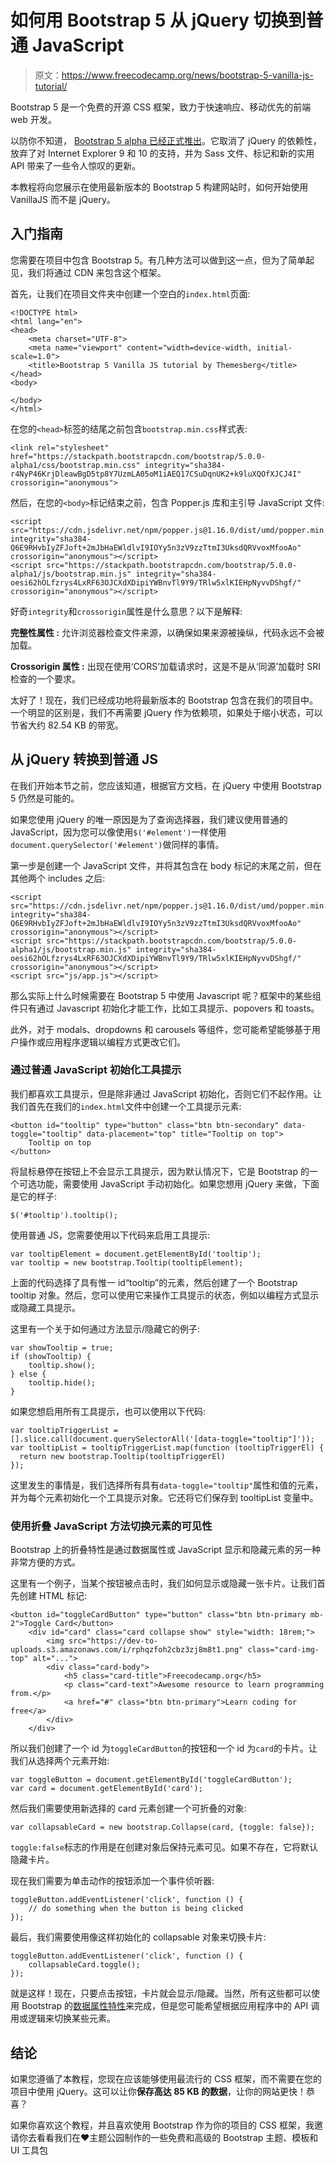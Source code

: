 # 如何用 Bootstrap 5 从 jQuery 切换到普通 JavaScript

> 原文：<https://www.freecodecamp.org/news/bootstrap-5-vanilla-js-tutorial/>

Bootstrap 5 是一个免费的开源 CSS 框架，致力于快速响应、移动优先的前端 web 开发。

以防你不知道， [Bootstrap 5 alpha 已经正式推出](https://themesberg.com/blog/bootstrap/bootstrap-version-5-alpha-whats-new)。它取消了 jQuery 的依赖性，放弃了对 Internet Explorer 9 和 10 的支持，并为 Sass 文件、标记和新的实用 API 带来了一些令人惊叹的更新。

本教程将向您展示在使用最新版本的 Bootstrap 5 构建网站时，如何开始使用 VanillaJS 而不是 jQuery。

## 入门指南

您需要在项目中包含 Bootstrap 5。有几种方法可以做到这一点，但为了简单起见，我们将通过 CDN 来包含这个框架。

首先，让我们在项目文件夹中创建一个空白的`index.html`页面:

```
<!DOCTYPE html>
<html lang="en">
<head>
    <meta charset="UTF-8">
    <meta name="viewport" content="width=device-width, initial-scale=1.0">
    <title>Bootstrap 5 Vanilla JS tutorial by Themesberg</title>
</head>
<body>

</body>
</html>
```

在您的`<head>`标签的结尾之前包含`bootstrap.min.css`样式表:

```
<link rel="stylesheet" href="https://stackpath.bootstrapcdn.com/bootstrap/5.0.0-alpha1/css/bootstrap.min.css" integrity="sha384-r4NyP46KrjDleawBgD5tp8Y7UzmLA05oM1iAEQ17CSuDqnUK2+k9luXQOfXJCJ4I" crossorigin="anonymous">
```

然后，在您的`<body>`标记结束之前，包含 Popper.js 库和主引导 JavaScript 文件:

```
<script src="https://cdn.jsdelivr.net/npm/popper.js@1.16.0/dist/umd/popper.min.js" integrity="sha384-Q6E9RHvbIyZFJoft+2mJbHaEWldlvI9IOYy5n3zV9zzTtmI3UksdQRVvoxMfooAo" crossorigin="anonymous"></script>
<script src="https://stackpath.bootstrapcdn.com/bootstrap/5.0.0-alpha1/js/bootstrap.min.js" integrity="sha384-oesi62hOLfzrys4LxRF63OJCXdXDipiYWBnvTl9Y9/TRlw5xlKIEHpNyvvDShgf/" crossorigin="anonymous"></script>
```

好奇`integrity`和`crossorigin`属性是什么意思？以下是解释:

****完整性属性** :** 允许浏览器检查文件来源，以确保如果来源被操纵，代码永远不会被加载。

****Crossorigin 属性** :** 出现在使用‘CORS’加载请求时，这是不是从‘同源’加载时 SRI 检查的一个要求。

太好了！现在，我们已经成功地将最新版本的 Bootstrap 包含在我们的项目中。一个明显的区别是，我们不再需要 jQuery 作为依赖项，如果处于缩小状态，可以节省大约 82.54 KB 的带宽。

## 从 jQuery 转换到普通 JS

在我们开始本节之前，您应该知道，根据官方文档，在 jQuery 中使用 Bootstrap 5 仍然是可能的。

如果您使用 jQuery 的唯一原因是为了查询选择器，我们建议使用普通的 JavaScript，因为您可以像使用`$('#element')`一样使用`document.querySelector('#element')`做同样的事情。

第一步是创建一个 JavaScript 文件，并将其包含在 body 标记的末尾之前，但在其他两个 includes 之后:

```
<script src="https://cdn.jsdelivr.net/npm/popper.js@1.16.0/dist/umd/popper.min.js" integrity="sha384-Q6E9RHvbIyZFJoft+2mJbHaEWldlvI9IOYy5n3zV9zzTtmI3UksdQRVvoxMfooAo" crossorigin="anonymous"></script>
<script src="https://stackpath.bootstrapcdn.com/bootstrap/5.0.0-alpha1/js/bootstrap.min.js" integrity="sha384-oesi62hOLfzrys4LxRF63OJCXdXDipiYWBnvTl9Y9/TRlw5xlKIEHpNyvvDShgf/" crossorigin="anonymous"></script>
<script src="js/app.js"></script>
```

那么实际上什么时候需要在 Bootstrap 5 中使用 Javascript 呢？框架中的某些组件只有通过 Javascript 初始化才能工作，比如工具提示、popovers 和 toasts。

此外，对于 modals、dropdowns 和 carousels 等组件，您可能希望能够基于用户操作或应用程序逻辑以编程方式更改它们。

### 通过普通 JavaScript 初始化工具提示

我们都喜欢工具提示，但是除非通过 JavaScript 初始化，否则它们不起作用。让我们首先在我们的`index.html`文件中创建一个工具提示元素:

```
<button id="tooltip" type="button" class="btn btn-secondary" data-toggle="tooltip" data-placement="top" title="Tooltip on top">
    Tooltip on top
</button>
```

将鼠标悬停在按钮上不会显示工具提示，因为默认情况下，它是 Bootstrap 的一个可选功能，需要使用 JavaScript 手动初始化。如果您想用 jQuery 来做，下面是它的样子:

```
$('#tooltip').tooltip();
```

使用普通 JS，您需要使用以下代码来启用工具提示:

```
var tooltipElement = document.getElementById('tooltip');
var tooltip = new bootstrap.Tooltip(tooltipElement);
```

上面的代码选择了具有惟一 id“tooltip”的元素，然后创建了一个 Bootstrap tooltip 对象。然后，您可以使用它来操作工具提示的状态，例如以编程方式显示或隐藏工具提示。

这里有一个关于如何通过方法显示/隐藏它的例子:

```
var showTooltip = true;
if (showTooltip) {
    tooltip.show();
} else {
    tooltip.hide();
}
```

如果您想启用所有工具提示，也可以使用以下代码:

```
var tooltipTriggerList = [].slice.call(document.querySelectorAll('[data-toggle="tooltip"]'));
var tooltipList = tooltipTriggerList.map(function (tooltipTriggerEl) {
  return new bootstrap.Tooltip(tooltipTriggerEl)
});
```

这里发生的事情是，我们选择所有具有`data-toggle="tooltip"`属性和值的元素，并为每个元素初始化一个工具提示对象。它还将它们保存到 tooltipList 变量中。

### 使用折叠 JavaScript 方法切换元素的可见性

Bootstrap 上的折叠特性是通过数据属性或 JavaScript 显示和隐藏元素的另一种非常方便的方式。

这里有一个例子，当某个按钮被点击时，我们如何显示或隐藏一张卡片。让我们首先创建 HTML 标记:

```
<button id="toggleCardButton" type="button" class="btn btn-primary mb-2">Toggle Card</button>
    <div id="card" class="card collapse show" style="width: 18rem;">
        <img src="https://dev-to-uploads.s3.amazonaws.com/i/rphqzfoh2cbz3zj8m8t1.png" class="card-img-top" alt="...">
        <div class="card-body">
            <h5 class="card-title">Freecodecamp.org</h5>
            <p class="card-text">Awesome resource to learn programming from.</p>
            <a href="#" class="btn btn-primary">Learn coding for free</a>
        </div>
    </div>
```

所以我们创建了一个 id 为`toggleCardButton`的按钮和一个 id 为`card`的卡片。让我们从选择两个元素开始:

```
var toggleButton = document.getElementById('toggleCardButton');
var card = document.getElementById('card');
```

然后我们需要使用新选择的 card 元素创建一个可折叠的对象:

```
var collapsableCard = new bootstrap.Collapse(card, {toggle: false});
```

`toggle:false`标志的作用是在创建对象后保持元素可见。如果不存在，它将默认隐藏卡片。

现在我们需要为单击动作的按钮添加一个事件侦听器:

```
toggleButton.addEventListener('click', function () {
    // do something when the button is being clicked
});
```

最后，我们需要使用像这样初始化的 collapsable 对象来切换卡片:

```
toggleButton.addEventListener('click', function () {
    collapsableCard.toggle();
});
```

就是这样！现在，只要点击按钮，卡片就会显示/隐藏。当然，所有这些都可以使用 Bootstrap 的[数据属性特性](https://v5.getbootstrap.com/docs/5.0/components/collapse/#via-data-attributes)来完成，但是您可能希望根据应用程序中的 API 调用或逻辑来切换某些元素。

## 结论

如果您遵循了本教程，您现在应该能够使用最流行的 CSS 框架，而不需要在您的项目中使用 jQuery。这可以让你**保存高达 85 KB 的数据**，让你的网站更快！恭喜？

如果你喜欢这个教程，并且喜欢使用 Bootstrap 作为你的项目的 CSS 框架，我邀请你去看看我们在❤️主题公园制作的一些免费和高级的 Bootstrap 主题、模板和 UI 工具包